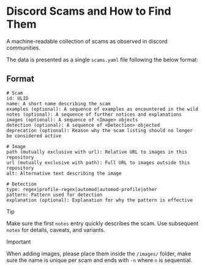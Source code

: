 # Discord Scams and How to Find Them

A machine-readable collection of scams as observed in discord communities.

The data is presented as a single `scams.yaml` file following the below format:

## Format

```
# Scam
id: ULID 
name: A short name describing the scam
examples (optional): A sequence of examples as encountered in the wild
notes (optional): A sequence of further notices and explanations
images (optional): A sequence of <Image> objects
detection (optional): A sequence of <Detection> objected
deprecation (optional): Reason why the scam listing should no longer be considered active 

# Image
path (mutually exclusive with url): Relative URL to images in this repository
url (mutually exclusive with path): Full URL to images outside this repository
alt: Alternative text describing the image

# Detection
type: regex|profile-regex|automod|automod-profile|other
pattern: Pattern used for detection
explanation (optional): Explanation for why the pattern is effective
```

> [!TIP]
> Make sure the first `notes` entry quickly describes the scam. Use subsequent `notes` for details, caveats, and variants.

> [!IMPORTANT]
> When adding images, please place them inside the `/images/` folder, make sure the name is unique per scam and ends with `-n` where `n` is sequential.

